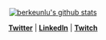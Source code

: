 

<p align="center">
  <a href="https://github.com/berkeunlu"><img src="https://github-readme-stats.vercel.app/api?username=berkeunlu&hide_border=true&show_icons=true" alt="berkeunlu's github stats"></a>
</p>

<p align="center">
  <strong><a href="https://twitter.com/berrrkeee">Twitter</a></strong> |
  <strong><a href="https://www.linkedin.com/in/berkeunlu">LinkedIn</a></strong> |
  <strong><a href="https://www.twitch.tv/godlyxenium">Twitch</a></strong>
</p>

